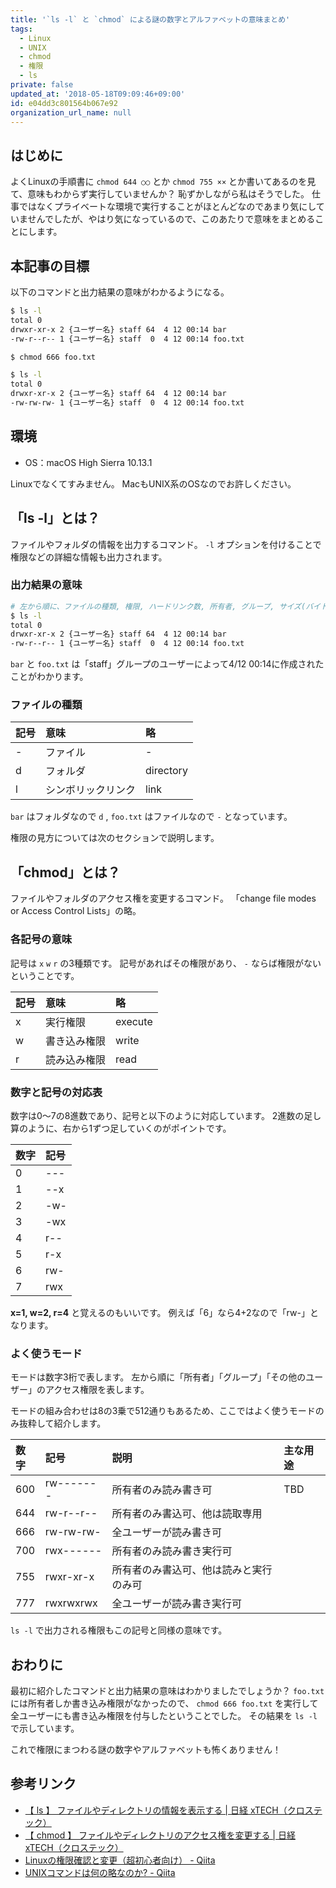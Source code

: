 ```yaml
---
title: '`ls -l` と `chmod` による謎の数字とアルファベットの意味まとめ'
tags:
  - Linux
  - UNIX
  - chmod
  - 権限
  - ls
private: false
updated_at: '2018-05-18T09:09:46+09:00'
id: e04dd3c801564b067e92
organization_url_name: null
---
```

## はじめに

よくLinuxの手順書に `chmod 644 ○○` とか `chmod 755 ××` とか書いてあるのを見て、意味もわからず実行していませんか？
恥ずかしながら私はそうでした。
仕事ではなくプライベートな環境で実行することがほとんどなのであまり気にしていませんでしたが、やはり気になっているので、このあたりで意味をまとめることにします。

## 本記事の目標

以下のコマンドと出力結果の意味がわかるようになる。

```bash
$ ls -l
total 0
drwxr-xr-x 2 {ユーザー名} staff 64  4 12 00:14 bar
-rw-r--r-- 1 {ユーザー名} staff  0  4 12 00:14 foo.txt

$ chmod 666 foo.txt

$ ls -l
total 0
drwxr-xr-x 2 {ユーザー名} staff 64  4 12 00:14 bar
-rw-rw-rw- 1 {ユーザー名} staff  0  4 12 00:14 foo.txt
```

## 環境

- OS：macOS High Sierra 10.13.1

Linuxでなくてすみません。
MacもUNIX系のOSなのでお許しください。

## 「ls -l」とは？

ファイルやフォルダの情報を出力するコマンド。
`-l` オプションを付けることで権限などの詳細な情報も出力されます。

### 出力結果の意味

```bash
# 左から順に、ファイルの種類, 権限, ハードリンク数, 所有者, グループ, サイズ(バイト), タイムスタンプ, ファイル名
$ ls -l
total 0
drwxr-xr-x 2 {ユーザー名} staff 64  4 12 00:14 bar
-rw-r--r-- 1 {ユーザー名} staff  0  4 12 00:14 foo.txt
```

`bar` と `foo.txt` は「staff」グループのユーザーによって4/12 00:14に作成されたことがわかります。

### ファイルの種類

|記号|意味|略|
|:---|:---|:---|
|-|ファイル|-|
|d|フォルダ|directory|
|l|シンボリックリンク|link|

`bar` はフォルダなので `d` , `foo.txt` はファイルなので `-` となっています。

権限の見方については次のセクションで説明します。

## 「chmod」とは？

ファイルやフォルダのアクセス権を変更するコマンド。
「change file modes or Access Control Lists」の略。

### 各記号の意味

記号は `x` `w` `r` の3種類です。
記号があればその権限があり、 `-` ならば権限がないということです。

|記号|意味|略|
|:---|:---|:---|
|x|実行権限|execute|
|w|書き込み権限|write|
|r|読み込み権限|read|

### 数字と記号の対応表

数字は0〜7の8進数であり、記号と以下のように対応しています。
2進数の足し算のように、右から1ずつ足していくのがポイントです。

|数字|記号|
|:---|:---|
|0|---|
|1|--x|
|2|-w-|
|3|-wx|
|4|r--|
|5|r-x|
|6|rw-|
|7|rwx|

__x=1, w=2, r=4__ と覚えるのもいいです。
例えば「6」なら4+2なので「rw-」となります。

### よく使うモード

モードは数字3桁で表します。
左から順に「所有者」「グループ」「その他のユーザー」のアクセス権限を表します。

モードの組み合わせは8の3乗で512通りもあるため、ここではよく使うモードのみ抜粋して紹介します。

|数字|記号|説明|主な用途|
|:---|:---|:---|:---|
|600|rw-------|所有者のみ読み書き可|TBD|
|644|rw-r--r--|所有者のみ書込可、他は読取専用||
|666|rw-rw-rw-|全ユーザーが読み書き可||
|700|rwx------|所有者のみ読み書き実行可||
|755|rwxr-xr-x|所有者のみ書込可、他は読みと実行のみ可||
|777|rwxrwxrwx|全ユーザーが読み書き実行可||

`ls -l` で出力される権限もこの記号と同様の意味です。

## おわりに

最初に紹介したコマンドと出力結果の意味はわかりましたでしょうか？
`foo.txt` には所有者しか書き込み権限がなかったので、 `chmod 666 foo.txt` を実行して全ユーザーにも書き込み権限を付与したということでした。
その結果を `ls -l` で示しています。

これで権限にまつわる謎の数字やアルファベットも怖くありません！

## 参考リンク

- [【 ls 】 ファイルやディレクトリの情報を表示する | 日経 xTECH（クロステック）](http://tech.nikkeibp.co.jp/it/article/COLUMN/20060227/230820/)
- [【 chmod 】 ファイルやディレクトリのアクセス権を変更する | 日経 xTECH（クロステック）](http://tech.nikkeibp.co.jp/it/article/COLUMN/20060227/230728/)
- [Linuxの権限確認と変更（超初心者向け） - Qiita](https://qiita.com/shisama/items/5f4c4fa768642aad9e06)
- [UNIXコマンドは何の略なのか? - Qiita](https://qiita.com/yaginuuu/items/72d77d77ab3608d4f164#chmod)
